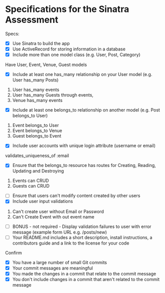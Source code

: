 # Specifications for the Sinatra Assessment

Specs:
- [x] Use Sinatra to build the app
- [x] Use ActiveRecord for storing information in a database
- [x] Include more than one model class (e.g. User, Post, Category)

Have User, Event, Venue, Guest models


- [x] Include at least one has_many relationship on your User model (e.g. User has_many Posts)

1. User has_many events
2. User has_many Guests through events,
3. Venue has_many events
- [x] Include at least one belongs_to relationship on another model (e.g. Post belongs_to User)
1. Event belongs_to User
2. Event belongs_to Venue
3. Guest belongs_to Event

- [x] Include user accounts with unique login attribute (username or email)

validates_uniqueness_of :email

- [x] Ensure that the belongs_to resource has routes for Creating, Reading, Updating and Destroying
1. Events can CRUD
2. Guests can CRUD
- [ ] Ensure that users can't modify content created by other users
- [x] Include user input validations
1. Can't create user without Email or Password
2. Can't Create Event with out event name

- [ ] BONUS - not required - Display validation failures to user with error message (example form URL e.g. /posts/new)
- [ ] Your README.md includes a short description, install instructions, a contributors guide and a link to the license for your code

Confirm
- [x] You have a large number of small Git commits
- [x] Your commit messages are meaningful
- [x] You made the changes in a commit that relate to the commit message
- [x] You don't include changes in a commit that aren't related to the commit message
